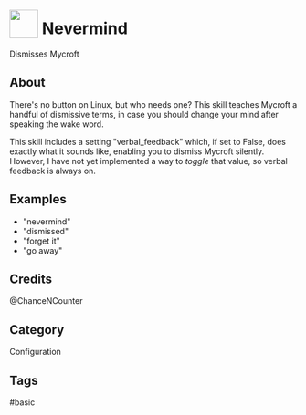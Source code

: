 # <img src='https://raw.githack.com/FortAwesome/Font-Awesome/master/svgs/solid/meh-blank.svg' card_color='#40DBB0' width='50' height='50' style='vertical-align:bottom'/> Nevermind
Dismisses Mycroft

## About
There's no button on Linux, but who needs one? This skill teaches Mycroft a handful of dismissive terms, in case you should change your mind after speaking the wake word.

This skill includes a setting "verbal_feedback" which, if set to False, does exactly what it sounds like, enabling you to dismiss Mycroft silently. However, I have not yet implemented a way to *toggle* that value, so verbal feedback is always on.



## Examples
* "nevermind"
* "dismissed"
* "forget it"
* "go away"

## Credits
@ChanceNCounter

## Category
Configuration

## Tags
#basic
